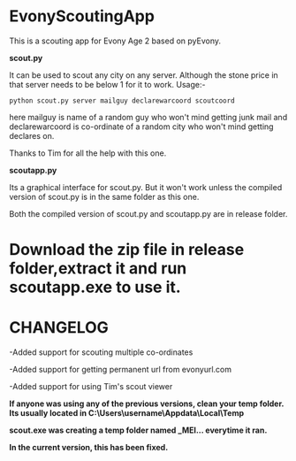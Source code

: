 # EvonyScoutingApp

This is a scouting app for Evony Age 2 based on pyEvony.

**scout.py**

It can be used to scout any city on any server. Although the stone price in that server needs to be below 1 for it to work. Usage:-

    python scout.py server mailguy declarewarcoord scoutcoord
    
here mailguy is name of a random guy who won't mind getting junk mail and declarewarcoord is co-ordinate of a random city who won't mind getting declares on.

Thanks to Tim for all the help with this one.

**scoutapp.py**

Its a graphical interface for scout.py. But it won't work unless the compiled version of scout.py is in the same folder as this one.

Both the compiled version of scout.py and scoutapp.py are in release folder. 

# Download the zip file in release folder,extract it and run scoutapp.exe to use it.

# CHANGELOG

-Added support for scouting multiple co-ordinates

-Added support for getting permanent url from evonyurl.com

-Added support for using Tim's scout viewer

**If anyone was using any of the previous versions, clean your temp folder. Its usually located in C:\Users\username\Appdata\Local\Temp**

**scout.exe was creating a temp folder named \_MEI... everytime it ran.**

**In the current version, this has been fixed.**
